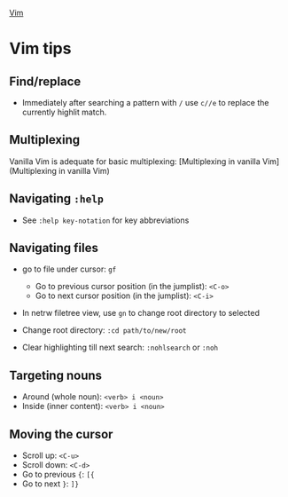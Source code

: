 [Vim](Vim)

# Vim tips

## Find/replace

- Immediately after searching a pattern with `/` use `c//e` to replace the currently highlit match.
## Multiplexing

Vanilla Vim is adequate for basic multiplexing: [Multiplexing in vanilla Vim](Multiplexing in vanilla Vim)

## Navigating `:help`

- See `:help key-notation` for key abbreviations

## Navigating files

- go to file under cursor: `gf`
  - Go to previous cursor position (in the jumplist): `<C-o>`
  - Go to next cursor position (in the jumplist): `<C-i>`
- In netrw filetree view, use `gn` to change root directory to selected
- Change root directory: `:cd path/to/new/root`

- Clear highlighting till next search: `:nohlsearch` or `:noh`

## Targeting nouns

- Around (whole noun): `<verb> i <noun>`
- Inside (inner content): `<verb> i <noun>`

## Moving the cursor

- Scroll up: `<C-u>`
- Scroll down: `<C-d>`
- Go to previous `{`: `[{`
- Go to next `}`: `]}`
